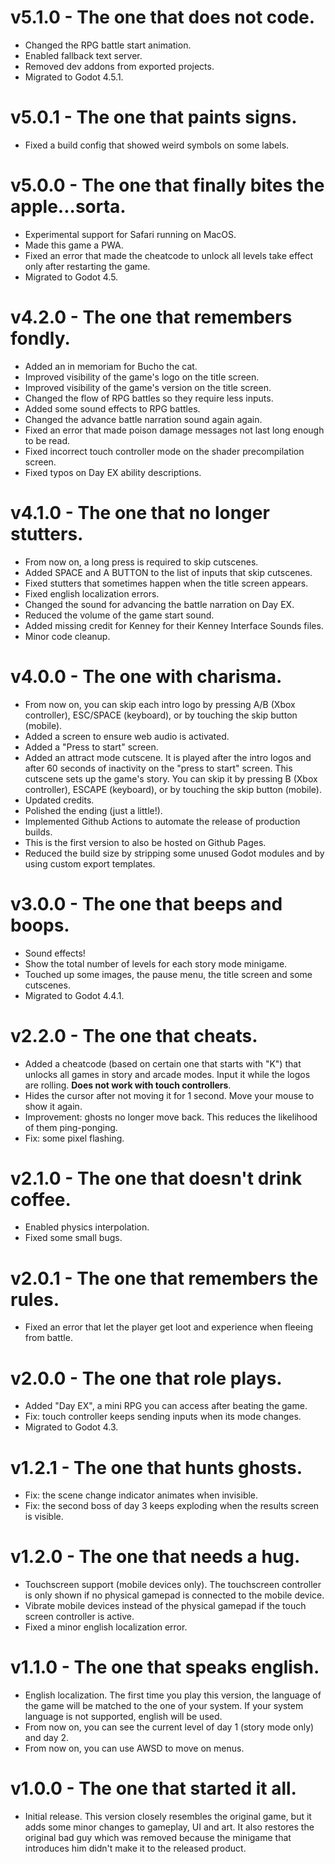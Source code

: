 # v5.1.0 - The one that does not code.

* Changed the RPG battle start animation.
* Enabled fallback text server.
* Removed dev addons from exported projects.
* Migrated to Godot 4.5.1.


# v5.0.1 - The one that paints signs.

* Fixed a build config that showed weird symbols on some labels.


# v5.0.0 - The one that finally bites the apple...sorta.

* Experimental support for Safari running on MacOS.
* Made this game a PWA.
* Fixed an error that made the cheatcode to unlock all levels take effect only 
after restarting the game.
* Migrated to Godot 4.5.


# v4.2.0 - The one that remembers fondly.

* Added an in memoriam for Bucho the cat.
* Improved visibility of the game's logo on the title screen.
* Improved visibility of the game's version on the title screen.
* Changed the flow of RPG battles so they require less inputs.
* Added some sound effects to RPG battles.
* Changed the advance battle narration sound again again.
* Fixed an error that made poison damage messages not last long enough to be read.
* Fixed incorrect touch controller mode on the shader precompilation screen.
* Fixed typos on Day EX ability descriptions.
 

# v4.1.0 - The one that no longer stutters.

* From now on, a long press is required to skip cutscenes.
* Added SPACE and A BUTTON to the list of inputs that skip cutscenes.
* Fixed stutters that sometimes happen when the title screen appears.
* Fixed english localization errors.
* Changed the sound for advancing the battle narration on Day EX.
* Reduced the volume of the game start sound.
* Added missing credit for Kenney for their Kenney Interface Sounds files.
* Minor code cleanup.


# v4.0.0 - The one with charisma.

* From now on, you can skip each intro logo by pressing A/B (Xbox controller), 
ESC/SPACE (keyboard), or by touching the skip button (mobile).
* Added a screen to ensure web audio is activated.
* Added a "Press to start" screen.
* Added an attract mode cutscene. It is played after the intro logos and after 
60 seconds of inactivity on the "press to start" screen. This cutscene sets up 
the game's story. You can skip it by pressing B (Xbox controller), 
ESCAPE (keyboard), or by touching the skip button (mobile).
* Updated credits.
* Polished the ending (just a little!).
* Implemented Github Actions to automate the release of production builds.
* This is the first version to also be hosted on Github Pages.
* Reduced the build size by stripping some unused Godot modules and by using 
custom export templates.


# v3.0.0 - The one that beeps and boops.

* Sound effects!
* Show the total number of levels for each story mode minigame.
* Touched up some images, the pause menu, the title screen and some cutscenes.
* Migrated to Godot 4.4.1.


# v2.2.0 - The one that cheats.

* Added a cheatcode (based on certain one that starts with "K") that unlocks 
all games in story and arcade modes. Input it while the logos are rolling. 
**Does not work with touch controllers**.
* Hides the cursor after not moving it for 1 second. Move your mouse to show it again.
* Improvement: ghosts no longer move back. This reduces the likelihood of them 
ping-ponging.
* Fix: some pixel flashing.


# v2.1.0 - The one that doesn't drink coffee.

* Enabled physics interpolation.
* Fixed some small bugs.


# v2.0.1 - The one that remembers the rules.

* Fixed an error that let the player get loot and experience when fleeing from battle.


# v2.0.0 - The one that role plays.

* Added "Day EX", a mini RPG you can access after beating the game.
* Fix: touch controller keeps sending inputs when its mode changes.
* Migrated to Godot 4.3.


# v1.2.1 - The one that hunts ghosts.

* Fix: the scene change indicator animates when invisible.
* Fix: the second boss of day 3 keeps exploding when the results screen is visible.  


# v1.2.0 - The one that needs a hug.

* Touchscreen support (mobile devices only). The touchscreen controller is only 
shown if no physical gamepad is connected to the mobile device.
* Vibrate mobile devices instead of the physical gamepad if 
the touch screen controller is active.
* Fixed a minor english localization error.


# v1.1.0 - The one that speaks english.

* English localization. The first time you play this version, the language of the
game will be matched to the one of your system. If your system language is 
not supported, english will be used.
* From now on, you can see the current level of day 1 (story mode only) and day 2.
* From now on, you can use AWSD to move on menus.


# v1.0.0 - The one that started it all.

* Initial release. This version closely resembles the original game, 
but it adds some minor changes to gameplay, UI and art. 
It also restores the original bad guy which was removed because the minigame 
that introduces him didn't make it to the released product.
